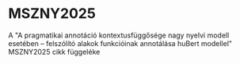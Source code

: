 # MSZNY2025
A "A pragmatikai annotáció kontextusfüggősége nagy nyelvi modell esetében – felszólító alakok funkcióinak annotálása huBert modellel" MSZNY2025 cikk függeléke
